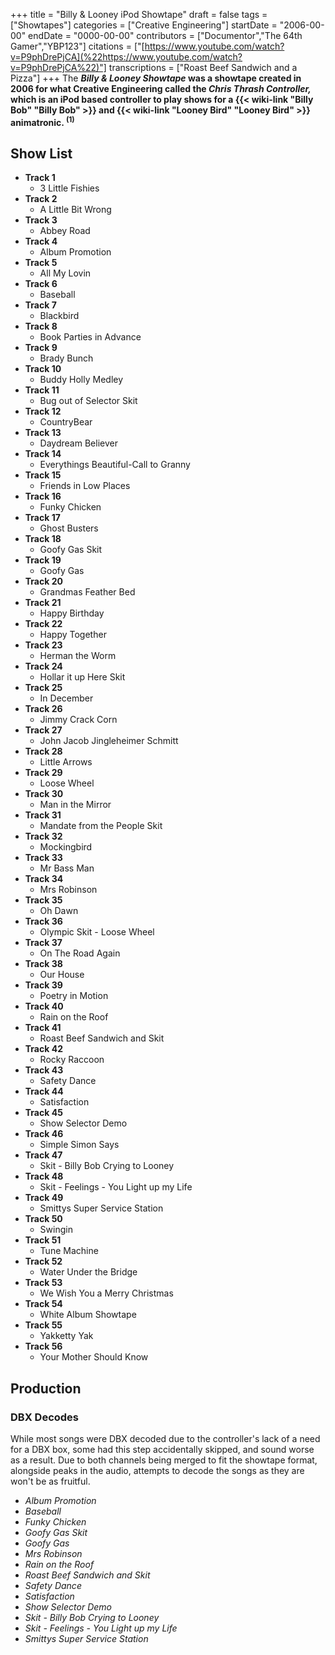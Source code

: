 +++
title = "Billy & Looney iPod Showtape"
draft = false
tags = ["Showtapes"]
categories = ["Creative Engineering"]
startDate = "2006-00-00"
endDate = "0000-00-00"
contributors = ["Documentor","The 64th Gamer","YBP123"]
citations = ["[https://www.youtube.com/watch?v=P9phDrePjCA](%22https://www.youtube.com/watch?v=P9phDrePjCA%22)"]
transcriptions = ["Roast Beef Sandwich and a Pizza"]
+++
The ***Billy & Looney Showtape* was a showtape created in 2006 for what Creative Engineering called the
*Chris Thrash Controller,* which is an iPod based controller to play shows for a {{< wiki-link "Billy Bob" "Billy Bob" >}} and {{< wiki-link "Looney Bird" "Looney Bird" >}} animatronic. <sup>(1)</sup>**

## Show List

- **Track 1**
  - 3 Little Fishies
- **Track 2**
  - A Little Bit Wrong
- **Track 3**
  - Abbey Road
- **Track 4**
  - Album Promotion
- **Track 5**
  - All My Lovin
- **Track 6**
  - Baseball
- **Track 7**
  - Blackbird
- **Track 8**
  - Book Parties in Advance
- **Track 9**
  - Brady Bunch
- **Track 10**
  - Buddy Holly Medley
- **Track 11**
  - Bug out of Selector Skit
- **Track 12**
  - CountryBear
- **Track 13**
  - Daydream Believer
- **Track 14**
  - Everythings Beautiful-Call to Granny
- **Track 15**
  - Friends in Low Places
- **Track 16**
  - Funky Chicken
- **Track 17**
  - Ghost Busters
- **Track 18**
  - Goofy Gas Skit
- **Track 19**
  - Goofy Gas
- **Track 20**
  - Grandmas Feather Bed
- **Track 21**
  - Happy Birthday
- **Track 22**
  - Happy Together
- **Track 23**
  - Herman the Worm
- **Track 24**
  - Hollar it up Here Skit
- **Track 25**
  - In December
- **Track 26**
  - Jimmy Crack Corn
- **Track 27**
  - John Jacob Jingleheimer Schmitt
- **Track 28**
  - Little Arrows
- **Track 29**
  - Loose Wheel
- **Track 30**
  - Man in the Mirror
- **Track 31**
  - Mandate from the People Skit
- **Track 32**
  - Mockingbird
- **Track 33**
  - Mr Bass Man
- **Track 34**
  - Mrs Robinson
- **Track 35**
  - Oh Dawn
- **Track 36**
  - Olympic Skit - Loose Wheel
- **Track 37**
  - On The Road Again
- **Track 38**
  - Our House
- **Track 39**
  - Poetry in Motion
- **Track 40**
  - Rain on the Roof
- **Track 41**
  - Roast Beef Sandwich and Skit
- **Track 42**
  - Rocky Raccoon
- **Track 43**
  - Safety Dance
- **Track 44**
  - Satisfaction
- **Track 45**
  - Show Selector Demo
- **Track 46**
  - Simple Simon Says
- **Track 47**
  - Skit - Billy Bob Crying to Looney
- **Track 48**
  - Skit - Feelings - You Light up my Life
- **Track 49**
  - Smittys Super Service Station
- **Track 50**
  - Swingin
- **Track 51**
  - Tune Machine
- **Track 52**
  - Water Under the Bridge
- **Track 53**
  - We Wish You a Merry Christmas
- **Track 54**
  - White Album Showtape
- **Track 55**
  - Yakketty Yak
- **Track 56**
  - Your Mother Should Know

## Production

### DBX Decodes

While most songs were DBX decoded due to the controller's lack of a need for a DBX box, some had this step accidentally
skipped, and sound worse as a result. Due to both channels being merged to fit the showtape format, alongside peaks in
the audio, attempts to decode the songs as they are won't be as fruitful.

- *Album Promotion*
- *Baseball*
- *Funky Chicken*
- *Goofy Gas Skit*
- *Goofy Gas*
- *Mrs Robinson*
- *Rain on the Roof*
- *Roast Beef Sandwich and Skit*
- *Safety Dance*
- *Satisfaction*
- *Show Selector Demo*
- *Skit - Billy Bob Crying to Looney*
- *Skit - Feelings - You Light up my Life*
- *Smittys Super Service Station*
